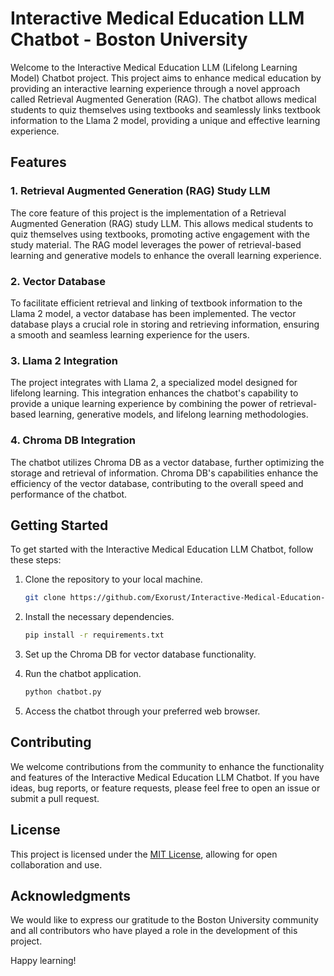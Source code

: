 # Interactive Medical Education LLM Chatbot - Boston University

Welcome to the Interactive Medical Education LLM (Lifelong Learning Model) Chatbot project. This project aims to enhance medical education by providing an interactive learning experience through a novel approach called Retrieval Augmented Generation (RAG). The chatbot allows medical students to quiz themselves using textbooks and seamlessly links textbook information to the Llama 2 model, providing a unique and effective learning experience.

## Features

### 1. Retrieval Augmented Generation (RAG) Study LLM
The core feature of this project is the implementation of a Retrieval Augmented Generation (RAG) study LLM. This allows medical students to quiz themselves using textbooks, promoting active engagement with the study material. The RAG model leverages the power of retrieval-based learning and generative models to enhance the overall learning experience.

### 2. Vector Database
To facilitate efficient retrieval and linking of textbook information to the Llama 2 model, a vector database has been implemented. The vector database plays a crucial role in storing and retrieving information, ensuring a smooth and seamless learning experience for the users.

### 3. Llama 2 Integration
The project integrates with Llama 2, a specialized model designed for lifelong learning. This integration enhances the chatbot's capability to provide a unique learning experience by combining the power of retrieval-based learning, generative models, and lifelong learning methodologies.

### 4. Chroma DB Integration
The chatbot utilizes Chroma DB as a vector database, further optimizing the storage and retrieval of information. Chroma DB's capabilities enhance the efficiency of the vector database, contributing to the overall speed and performance of the chatbot.

## Getting Started

To get started with the Interactive Medical Education LLM Chatbot, follow these steps:

1. Clone the repository to your local machine.
   ```bash
   git clone https://github.com/Exorust/Interactive-Medical-Education-LLM-Chatbot.git
   ```

2. Install the necessary dependencies.
   ```bash
   pip install -r requirements.txt
   ```

3. Set up the Chroma DB for vector database functionality.

4. Run the chatbot application.
   ```bash
   python chatbot.py
   ```

5. Access the chatbot through your preferred web browser.

## Contributing

We welcome contributions from the community to enhance the functionality and features of the Interactive Medical Education LLM Chatbot. If you have ideas, bug reports, or feature requests, please feel free to open an issue or submit a pull request.

## License

This project is licensed under the [MIT License](LICENSE), allowing for open collaboration and use.

## Acknowledgments

We would like to express our gratitude to the Boston University community and all contributors who have played a role in the development of this project.

Happy learning!
